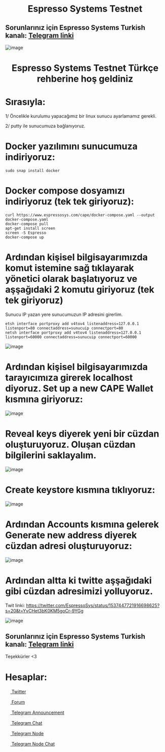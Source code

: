 <h1 align="center">Espresso Systems Testnet</h1>

## Sorunlarınız için Espresso Systems Turkish kanalı: [Telegram linki](https://t.me/EspressoSystemsTurkish)

![image](https://user-images.githubusercontent.com/101149671/174169233-5e811b69-3414-4bbb-bbff-ce9cadbfc16e.png)

<h1 align="center">Espresso Systems Testnet Türkçe rehberine hoş geldiniz</h1>

# Sırasıyla:

1/ Öncelikle kurulumu yapacağımız bir linux sunucu ayarlamamız gerekli.

2/ putty ile sunucumuza bağlanıyoruz.

# Docker yazılımını sunucumuza indiriyoruz:
```
sudo snap install docker
```

# Docker compose dosyamızı indiriyoruz (tek tek giriyoruz):
```
curl https://www.espressosys.com/cape/docker-compose.yaml --output docker-compose.yaml
docker-compose pull
apt-get install screen
screen -S Espresso
docker-compose up
```
# Ardından kişisel bilgisayarımızda komut istemine sağ tıklayarak yönetici olarak başlatıyoruz ve aşşağıdaki 2 komutu giriyoruz (tek tek giriyoruz)

Sunucu IP yazan yere sunucumuzun IP adresini girerlim.
```
etsh interface portproxy add v4tov4 listenaddress=127.0.0.1 listenport=80 connectaddress=sunucuip connectport=80
netsh interface portproxy add v4tov4 listenaddress=127.0.0.1 listenport=60000 connectaddress=sunucuip connectport=60000
```
![image](https://user-images.githubusercontent.com/101149671/174170473-11fc7972-e24c-4c59-ba61-166ab3588cdc.png)


#  Ardından kişisel bilgisayarımızda tarayıcımıza girerek localhost diyoruz. Set up a new CAPE Wallet kısmına giriyoruz: 

![image](https://user-images.githubusercontent.com/101149671/174170393-4f4b85bd-066b-4719-a8c4-3cb08e143fce.png)

#  Reveal keys diyerek yeni bir cüzdan oluşturuyoruz. Oluşan cüzdan bilgilerini saklayalım.

![image](https://user-images.githubusercontent.com/101149671/174170527-5b23a248-3f79-48b3-a14e-456d21f2b71b.png)

# Create keystore kısmına tıklıyoruz: 

![image](https://user-images.githubusercontent.com/101149671/174170549-8ebb198d-23d0-44fa-877f-0430ed65e2b4.png)

# Ardından Accounts kısmına gelerek Generate new address diyerek cüzdan adresi oluşturuyoruz:

![image](https://user-images.githubusercontent.com/101149671/174170575-dab78df3-9685-4d98-b5c1-b933342823f8.png)

# Ardından altta ki twitte aşşağıdaki gibi cüzdan adresimizi yolluyoruz.

Twit linki: https://twitter.com/EspressoSys/status/1537447721916698625?s=20&t=YvCHet3bK0KM5goCr-9YGg

![image](https://user-images.githubusercontent.com/101149671/174170692-7524aad1-f062-4959-a0bb-0367dcb9f2ab.png)


## Sorunlarınız için Espresso Systems Turkish kanalı: [Telegram linki](https://t.me/EspressoSystemsTurkish)


Teşekkürler <3

# Hesaplar:

[<img src="https://cdn-icons-png.flaticon.com/512/733/733579.png" width="16px"> Twitter   ](https://twitter.com/Ruesandora0) 

[<img src="https://cdn-icons-png.flaticon.com/512/1336/1336494.png" width="16px"> Forum   ](https://forum.rues.info/index.php)

[<img src="https://cdn-icons-png.flaticon.com/512/2111/2111646.png" width="16px"> Telegram Announcement   ](https://t.me/RuesAnnouncement)

[<img src="https://cdn-icons-png.flaticon.com/512/2111/2111646.png" width="16px"> Telegram Chat   ](https://t.me/RuesChat)

[<img src="https://cdn-icons-png.flaticon.com/512/2111/2111646.png" width="16px"> Telegram Node   ](https://t.me/RuesNode)

[<img src="https://cdn-icons-png.flaticon.com/512/2111/2111646.png" width="16px"> Telegram Node Chat](https://t.me/RuesNodeChat)
